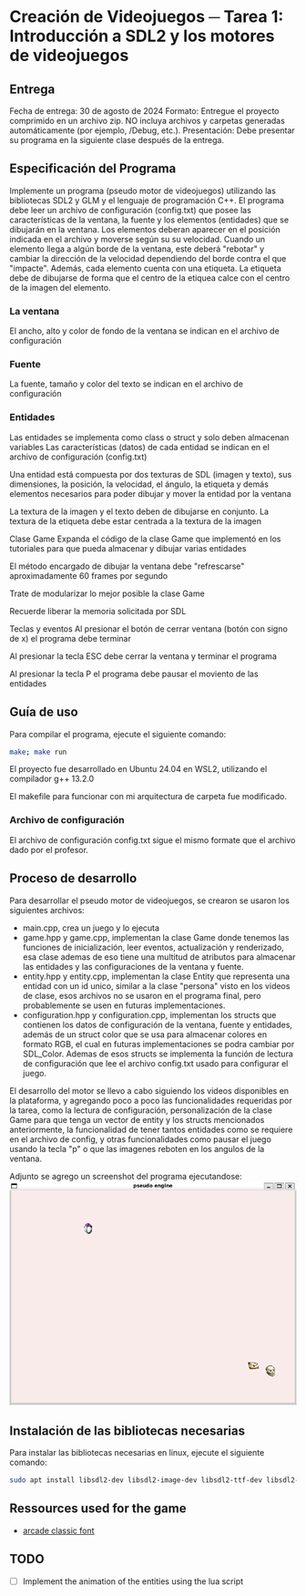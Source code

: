 # Creación de Videojuegos ─ Tarea 1: Introducción a SDL2 y los motores de videojuegos
## Entrega
Fecha de entrega: 30 de agosto de 2024
Formato: Entregue el proyecto comprimido en un archivo zip. NO incluya archivos y carpetas generadas automáticamente (por ejemplo, /Debug, etc.).
Presentación: Debe presentar su programa en la siguiente clase después de la entrega.

## Especificación del Programa
Implemente un programa (pseudo motor de videojuegos) utilizando las bibliotecas SDL2 y GLM y el lenguaje de programación C++. El programa debe leer un archivo de configuración (config.txt) que posee las características de la ventana, la fuente y los elementos (entidades) que se dibujarán en la ventana. Los elementos deberan aparecer en el posición indicada en el archivo y moverse según su su velocidad. Cuando un elemento llega a algún borde de la ventana, este deberá "rebotar" y cambiar la dirección de la velocidad dependiendo del borde contra el que "impacte". Además, cada elemento cuenta con una etiqueta. La etiqueta debe de dibujarse de forma que el centro de la etiquea calce con el centro de la imagen del elemento.

### La ventana
El ancho, alto y color de fondo de la ventana se indican en el archivo de configuración
### Fuente
La fuente, tamaño y color del texto se indican en el archivo de configuración
### Entidades
Las entidades se implementa como class o struct y solo deben almacenan variables
Las características (datos) de cada entidad se indican en el archivo de configuración (config.txt)

Una entidad está compuesta por dos texturas de SDL (imagen y texto), sus dimensiones, la posición, la velocidad, el ángulo, la etiqueta y demás elementos necesarios para poder dibujar y mover la entidad por la ventana

La textura de la imagen y el texto deben de dibujarse en conjunto. La textura de la etiqueta debe estar centrada a la textura de la imagen

Clase Game
Expanda el código de la clase Game que implementó en los tutoriales para que pueda almacenar y dibujar varias entidades

El método encargado de dibujar la ventana debe "refrescarse" aproximadamente 60 frames por segundo

Trate de modularizar lo mejor posible la clase Game

Recuerde liberar la memoria solicitada por SDL

Teclas y eventos
Al presionar el botón de cerrar ventana (botón con signo de x) el programa debe terminar

Al presionar la tecla ESC debe cerrar la ventana y terminar el programa

Al presionar la tecla P el programa debe pausar el moviento de las entidades

## Guía de uso
Para compilar el programa, ejecute el siguiente comando:
```bash
make; make run
```
El proyecto fue desarrollado en Ubuntu 24.04 en WSL2, utilizando el compilador g++ 13.2.0

El makefile para funcionar con mi arquitectura de carpeta fue modificado.

### Archivo de configuración
El archivo de configuración config.txt sigue el mismo formate que el archivo dado por el profesor.

## Proceso de desarrollo
Para desarrollar el pseudo motor de videojuegos, se crearon se usaron los siguientes archivos:
- main.cpp, crea un juego y lo ejecuta
- game.hpp y game.cpp, implementan la clase Game donde tenemos las funciones de inicialización, leer eventos, actualización y renderizado, esa clase ademas de eso tiene una multitud de atributos para almacenar las entidades y las configuraciones de la ventana y fuente.
- entity.hpp y entity.cpp, implementan la clase Entity que representa una entidad con un id unico, similar a la clase "persona" visto en los videos de clase, esos archivos no se usaron en el programa final, pero probablemente se usen en futuras implementaciones.
- configuration.hpp y configuration.cpp, implementan los structs que contienen los datos de configuración de la ventana, fuente y entidades, además de un struct color que se usa para almacenar colores en formato RGB, el cual en futuras implementaciones se podra cambiar por SDL_Color. Ademas de esos structs se implementa la función de lectura de configuración que lee el archivo config.txt usado para configurar el juego.

El desarrollo del motor se llevo a cabo siguiendo los videos disponibles en la plataforma, y agregando poco a poco las funcionalidades requeridas por la tarea, como la lectura de configuración, personalización de la clase Game para que tenga un vector de entity y los structs mencionados anteriormente, la funcionalidad de tener tantos entidades como se requiere en el archivo de config, y otras funcionalidades como pausar el juego usando la tecla "p" o que las imagenes reboten en los angulos de la ventana.

Adjunto se agrego un screenshot del programa ejecutandose:
![screenshot pseudo motor](documentation/screenshot_basic_game.PNG)


## Instalación de las bibliotecas necesarias
Para instalar las bibliotecas necesarias en linux, ejecute el siguiente comando:
```bash
sudo apt install libsdl2-dev libsdl2-image-dev libsdl2-ttf-dev libsdl2-mixer-dev lua5.3 liblua5.3-dev
```

## Ressources used for the game
- [arcade classic font](https://www.1001fonts.com/arcadeclassic-font.html)


## TODO
- [ ] Implement the animation of the entities using the lua script
